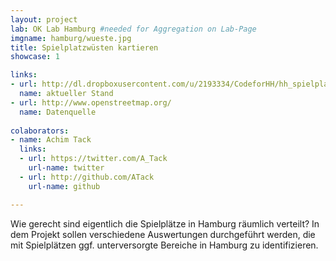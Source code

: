 ```yaml
---
layout: project
lab: OK Lab Hamburg #needed for Aggregation on Lab-Page
imgname: hamburg/wueste.jpg
title: Spielplatzwüsten kartieren
showcase: 1

links:
- url: http://dl.dropboxusercontent.com/u/2193334/CodeforHH/hh_spielplatzwuesten.html
  name: aktueller Stand
- url: http://www.openstreetmap.org/
  name: Datenquelle
  
colaborators:
- name: Achim Tack
  links:
  - url: https://twitter.com/A_Tack
    url-name: twitter
  - url: http://github.com/ATack
    url-name: github

---
```


Wie gerecht sind eigentlich die Spielplätze in Hamburg räumlich verteilt? In dem Projekt sollen verschiedene Auswertungen durchgeführt werden, die mit Spielplätzen ggf. unterversorgte Bereiche in Hamburg zu identifizieren.


